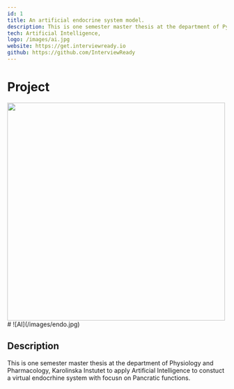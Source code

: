 ```yaml
---
id: 1
title: An artificial endocrine system model.
description: This is one semester master thesis at the department of Pysiology and Phamracolgy, Karolinska Instutet to apply Artificial Intellgence to constuct a virtual endocrhine system with focusn on Pancratic functions.
tech: Artificial Intelligence, 
logo: /images/ai.jpg
website: https://get.interviewready.io
github: https://github.com/InterviewReady
---
```


# Project
<img src="/images/endo.jpg" width="500">
# ![AI](/images/endo.jpg)


## Description

This is one semester master thesis at the department of Physiology and Pharmacology, Karolinska Instutet to apply Artificial Intelligence to constuct a virtual endocrhine system with focusn on Pancratic functions.

> 
> 
> 

